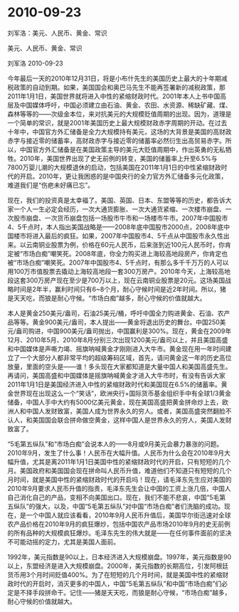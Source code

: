 # 2010-09-23

刘军洛：美元、人民币、黄金、常识

美元、人民币、黄金、常识

刘军洛 2010-09-23

今年最后一天的2010年12月31日，将是小布什先生的美国历史上最大的十年期减税政策的自动到期。如果，美国国会和奥巴马先生不能再签署新的减税政策，那2011年1月1日，美国世界就将进入中性的紧缩财政时代。2001年本人上书中国高层及中国媒体呼吁，中国必须建立由石油、黄金、农田、水资源、稀缺矿藏、煤、森林等等的——次级金本位，来对抗美元的大规模贬值周期的出现。因为，道理是一个简单的常识，就是2001年美国历史上最大规模财政赤字周期的开动。在过去十年中，中国官方外汇储备是全力大规模持有美元，这场的大背景是美国的高财政赤字与接近零的储蓄率，高财政赤字与接近零的储蓄率必然衍生出高贸易赤字。所以，中国官方外汇储备是在美国政策主导的美元大贬值周期中，作出英勇的无私牺牲。2010年，美国世界出现了史无前例的转变，美国的储蓄率上升至6.5%与7800万婴儿潮的大规模退休的启动，包括美国在2011年1月1日的中性紧缩财政时代的开启。2010年，更让我困惑的是中国央行的全力官方外汇储备多元化政策，难道我们是“伤疤未好痛已忘”。

现在，我们的投资真是太幸福了。美国、英国、日本、东盟等等的历史，都告诉大家一个人一生必定会经历，一次大通货膨胀、一次大通货紧缩、一次楼市崩盘、一次股市崩盘、一次货币崩盘包括一场股市牛市和一场楼市牛市。2007年中国股市4、5千点时，本人指出美国战略是——2008年底中国股市2000点，2008年底中国楼市将进入最后的疯狂。如果，2007年中国股市4、5千点从中国股市永久性出来。以云南铜业股票为例，价格在60元人民币，后来涨到近100元人民币时，你肯定被“市场白痴”嘲笑死。2008年底，你全力购买进上海较高地段房产，你肯定也被“市场白痴”嘲笑死。2007年中国股市4、5千点时，有那么多千千万万的人可以用100万市值股票去撬动上海较高地段一套300万房产。2010年今天，上海较高地段这套300万房产现在至少是700万以上，现在云南铜业股票是20元。这场美国战略时间是2年半，赢利时间只有6~8个月，耐心守候时间是近2年时间。所以，猪是天天吃，而狼是耐心守候。“市场白痴”越多，耐心守候的价值就越大。

本人是黄金250美元/盎司，石油25美元/桶，呼吁中国全力购进黄金、石油、农产品等等。黄金900美元/盎司，本人提出——黄金将退出历史的舞台。中国250美元/盎司购进，中国900美元/盎司抛出，中国赢利是300%。现在，黄金在2009年12月、2010年5月、2010年8月分别三次出现1200美元/盎司以上，并且美国高盛和中国媒体是声嘶力竭、摇旗呐喊黄金才刚刚进入大牛市。黄金现在用一年时间建立了一个大部分人都非常平均的超级筹码区域，首先，请问黄金这一年的历史高位放量，里面的空头是——谁！多头现在大家都知道是大量中国人和美国高盛先生。再请问，美国高盛和中国媒体是摇旗呐喊黄金才进入大牛市时，有没有告诉大家2011年1月1日是美国经济进入中性的紧缩财政时代和美国现在6.5%的储蓄率。黄金世界现在出现这么一个“笑话”，欧洲央行+国际货币基金组织手中有全球1/3黄金储备，中国人手中大约有5000亿美元黄金，现在美国高盛把黄金拼命炒上去，欧洲人和中国人发财致富，美国人成为世界永久的穷人。或者，美国高盛突然翻脸不认人，和美国国会联合拼命做空黄金，这样中国人是世界永久的穷人，美国人发财致富了。

“5毛第五纵队”和“市场白痴”会说本人的——8月或9月美元会暴力暴涨的问题。2010年9月，发生了什么事！人民币在大幅升值。人民币为什么会在2010年9月大幅升值，尤其是离2011年1月1日美国中性的紧缩财政时代的开启，只有短短的几个月。美国政府和美国国会现在拼命叫人民币升值，难道他们不知道只有短短的几个月时间，就是美国中性的紧缩财政时代的开启吗！现在，请毛泽东先生应对美国的2010年9月要求人民币升值的指责，毛泽东先生会让中国的工资上涨几倍，中国人自己消化自己的产品，变相不向美国出口。现在，我们不能不悲哀，中国“5毛第五纵队”的强大，以及，中国“5毛第五纵队”对中国“市场白痴”者们洗脑的成功。现在，是一个中国人就应该看看，2010年9月人民币升值后，美国华尔街迅速对全球农产品价格在2010年9月的疯狂爆炒，包括中国农产品市场2010年9月的史无前例的所有品种的大规模疯狂爆炒。毛泽东先生的伟大就是——在任何事件面前的坚决不可能动摇的定力，尤其是美国人面前。

1992年，美元指数是90以上，日本经济进入大规模崩盘。1997年，美元指数是90以上，东盟经济是进入大规模崩盘。2000年，美元指数的长期高位，引发阿根廷货币用3个月时间贬值400%。为了在短短的几个月时间，就是美国中性的紧缩财政时代的开启时，消灭更多的中国人，中国“5毛第五纵队”和中国“市场白痴”们必定是不择手段拼命干。记住——猪是天天吃，而狼是耐心守候，“市场白痴”越多，耐心守候的价值就越大。
